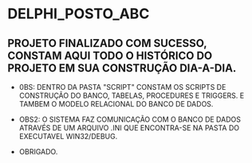 # DELPHI_POSTO_ABC

## PROJETO FINALIZADO COM SUCESSO, CONSTAM AQUI TODO O HISTÓRICO DO PROJETO EM SUA CONSTRUÇÃO DIA-A-DIA.

- 0BS: DENTRO DA PASTA "SCRIPT" CONSTAM OS SCRIPTS DE CONSTRUÇÃO DO BANCO, TABELAS, PROCEDURES E TRIGGERS. E TAMBEM O MODELO RELACIONAL DO BANCO DE DADOS.
- OBS2: O SISTEMA FAZ COMUNICAÇÃO COM O BANCO DE DADOS ATRAVÉS DE UM ARQUIVO .INI QUE ENCONTRA-SE NA PASTA DO EXECUTAVEL WIN32/DEBUG.

- OBRIGADO.
